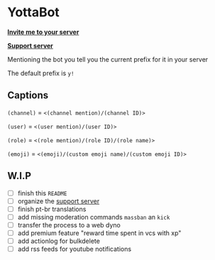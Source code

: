 # YottaBot
**[Invite me to your server](https://discord.com/oauth2/authorize?client_id=371902120561082368&permissions=2147483647&scope=bot)**

**[Support server](https://discord.gg/eNcsvsy)**

Mentioning the bot you tell you the current prefix for it in your server

The default prefix is `y!`

## Captions
`(channel)` = `<(channel mention)/(channel ID)>`

`(user)` = `<(user mention)/(user ID)>`

`(role)` = `<(role mention)/(role ID)/(role name)>`

`(emoji)` = `<(emoji)/(custom emoji name)/(custom emoji ID)>`

## W.I.P
- [ ] finish this `README`
- [ ] organize the [support server](https://discord.gg/eNcsvsy)
- [ ] finish pt-br translations
- [ ] add missing moderation commands `massban` an `kick`
- [ ] transfer the process to a web dyno
- [ ] add premium feature "reward time spent in vcs with xp"
- [ ] add actionlog for bulkdelete
- [ ] add rss feeds for youtube notifications